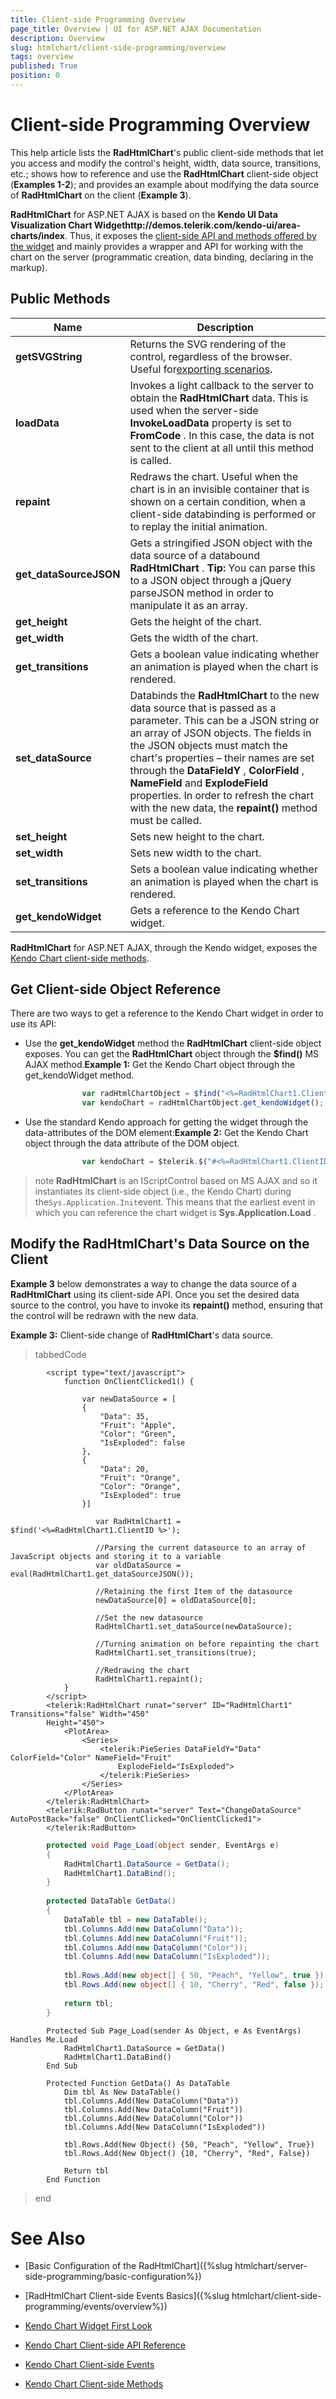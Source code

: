 ```yaml
---
title: Client-side Programming Overview
page_title: Overview | UI for ASP.NET AJAX Documentation
description: Overview
slug: htmlchart/client-side-programming/overview
tags: overview
published: True
position: 0
---
```


# Client-side Programming Overview



This help article lists the __RadHtmlChart__'s public client-side methods that let you access and modify the control's height, width, data source, transitions, etc.; shows how to reference and use the __RadHtmlChart__ client-side object (__Examples 1-2__); and provides an example about modifying the data source of __RadHtmlChart__ on the client (__Example 3__).

__RadHtmlChart__ for ASP.NET AJAX is based on the __Kendo UI Data Visualization Chart Widgethttp://demos.telerik.com/kendo-ui/area-charts/index__. Thus, it exposes the [client-side API and methods offered by the widget](http://docs.telerik.com/kendo-ui/api/dataviz/chart) and mainly provides a wrapper and API for working with the chart on the server (programmatic creation, data binding, declaring in the markup).

## Public Methods


|  __Name__  |  __Description__  |
| ------ | ------ |
| __getSVGString__ |Returns the SVG rendering of the control, regardless of the browser. Useful for[exporting scenarios](http://www.telerik.com/community/code-library/aspnet-ajax/html-chart/exporting-radhtmlchart-to-png-and-pdf.aspx).|
| __loadData__ |Invokes a light callback to the server to obtain the __RadHtmlChart__ data. This is used when the server-side __InvokeLoadData__ property is set to __FromCode__ . In this case, the data is not sent to the client at all until this method is called.|
| __repaint__ |Redraws the chart. Useful when the chart is in an invisible container that is shown on a certain condition, when a client-side databinding is performed or to replay the initial animation.|
| __get_dataSourceJSON__ |Gets a stringified JSON object with the data source of a databound __RadHtmlChart__ . __Tip:__ You can parse this to a JSON object through a jQuery parseJSON method in order to manipulate it as an array.|
| __get_height__ |Gets the height of the chart.|
| __get_width__ |Gets the width of the chart.|
| __get_transitions__ |Gets a boolean value indicating whether an animation is played when the chart is rendered.|
| __set_dataSource__ |Databinds the __RadHtmlChart__ to the new data source that is passed as a parameter. This can be a JSON string or an array of JSON objects. The fields in the JSON objects must match the chart's properties – their names are set through the __DataFieldY__ , __ColorField__ , __NameField__ and __ExplodeField__ properties. In order to refresh the chart with the new data, the __repaint()__ method must be called.|
| __set_height__ |Sets new height to the chart.|
| __set_width__ |Sets new width to the chart.|
| __set_transitions__ |Sets a boolean value indicating whether an animation is played when the chart is rendered.|
| __get_kendoWidget__ |Gets a reference to the Kendo Chart widget.|

__RadHtmlChart__ for ASP.NET AJAX, through the Kendo widget, exposes the [Kendo Chart client-side methods](http://docs.telerik.com/kendo-ui/api/dataviz/chart#methods).

## Get Client-side Object Reference

There are two ways to get a reference to the Kendo Chart widget in order to use its API:

* Use the __get_kendoWidget__ method the __RadHtmlChart__ client-side object exposes. You can get the __RadHtmlChart__ object through the __$find()__ MS AJAX method.__Example 1:__ Get the Kendo Chart object through the get_kendoWidget method.

````JavaScript
				var radHtmlChartObject = $find("<%=RadHtmlChart1.ClientID %>"); //the standard script control object
				var kendoChart = radHtmlChartObject.get_kendoWidget(); //the Kendo widget
````



* Use the standard Kendo approach for getting the widget through the data-attributes of the DOM element:__Example 2:__ Get the Kendo Chart object through the data attribute of the DOM object.

````JavaScript
				var kendoChart = $telerik.$("#<%=RadHtmlChart1.ClientID %>").data("kendoChart");//the jQuery selector must get the RadHtmlChart wrapping div element
````



>note  __RadHtmlChart__ is an IScriptControl based on MS AJAX and so it instantiates its client-side object (i.e., the Kendo Chart) during the`Sys.Application.Init`event. This means that the earliest event in which you can reference the chart widget is __Sys.Application.Load__ .
>


## Modify the RadHtmlChart's Data Source on the Client

__Example 3__ below demonstrates a way to change the data source of a __RadHtmlChart__ using its client-side API. Once you set the desired data source to the control, you have to invoke its __repaint()__ method, ensuring that the control will be redrawn with the new data.

__Example 3:__ Client-side change of __RadHtmlChart__'s data source.

>tabbedCode

````ASPNET
	    <script type="text/javascript">
	        function OnClientClicked1() {
	
	            var newDataSource = [
	            {
	                "Data": 35,
	                "Fruit": "Apple",
	                "Color": "Green",
	                "IsExploded": false
	            },
	            {
	                "Data": 20,
	                "Fruit": "Orange",
	                "Color": "Orange",
	                "IsExploded": true
	            }]
	
	               var RadHtmlChart1 = $find('<%=RadHtmlChart1.ClientID %>');
	
	               //Parsing the current datasource to an array of JavaScript objects and storing it to a variable 
	               var oldDataSource = eval(RadHtmlChart1.get_dataSourceJSON());
	
	               //Retaining the first Item of the datasource
	               newDataSource[0] = oldDataSource[0];
	
	               //Set the new datasource      
	               RadHtmlChart1.set_dataSource(newDataSource);
	
	               //Turning animation on before repainting the chart
	               RadHtmlChart1.set_transitions(true);
	
	               //Redrawing the chart
	               RadHtmlChart1.repaint();
	        }
	    </script>
	    <telerik:RadHtmlChart runat="server" ID="RadHtmlChart1" Transitions="false" Width="450"
	    Height="450">
	        <PlotArea>
	            <Series>
	                <telerik:PieSeries DataFieldY="Data" ColorField="Color" NameField="Fruit"
	                    ExplodeField="IsExploded">
	                </telerik:PieSeries>
	            </Series>
	        </PlotArea>
	    </telerik:RadHtmlChart>
	    <telerik:RadButton runat="server" Text="ChangeDataSource" AutoPostBack="false" OnClientClicked="OnClientClicked1">
	    </telerik:RadButton>
````



````C#
	    protected void Page_Load(object sender, EventArgs e)
	    {
			RadHtmlChart1.DataSource = GetData();
			RadHtmlChart1.DataBind();
	    }
	
		protected DataTable GetData()
		{
			DataTable tbl = new DataTable();
			tbl.Columns.Add(new DataColumn("Data"));
			tbl.Columns.Add(new DataColumn("Fruit"));
			tbl.Columns.Add(new DataColumn("Color"));
			tbl.Columns.Add(new DataColumn("IsExploded"));
	
			tbl.Rows.Add(new object[] { 50, "Peach", "Yellow", true });
			tbl.Rows.Add(new object[] { 10, "Cherry", "Red", false });
	
			return tbl;
		}
````



````VB.NET
	    Protected Sub Page_Load(sender As Object, e As EventArgs) Handles Me.Load
	        RadHtmlChart1.DataSource = GetData()
	        RadHtmlChart1.DataBind()
	    End Sub
	
	    Protected Function GetData() As DataTable
	        Dim tbl As New DataTable()
	        tbl.Columns.Add(New DataColumn("Data"))
	        tbl.Columns.Add(New DataColumn("Fruit"))
	        tbl.Columns.Add(New DataColumn("Color"))
	        tbl.Columns.Add(New DataColumn("IsExploded"))
	
	        tbl.Rows.Add(New Object() {50, "Peach", "Yellow", True})
	        tbl.Rows.Add(New Object() {10, "Cherry", "Red", False})
	
	        Return tbl
	    End Function
````


>end

# See Also

 * [Basic Configuration of the RadHtmlChart]({%slug htmlchart/server-side-programming/basic-configuration%})

 * [RadHtmlChart Client-side Events Basics]({%slug htmlchart/client-side-programming/events/overview%})

 * [Kendo Chart Widget First Look](http://demos.telerik.com/kendo-ui/area-charts/index)

 * [Kendo Chart Client-side API Reference](http://docs.telerik.com/kendo-ui/api/dataviz/chart)

 * [Kendo Chart Client-side Events](http://docs.telerik.com/kendo-ui/api/dataviz/chart#events)

 * [Kendo Chart Client-side Methods](http://docs.telerik.com/kendo-ui/api/dataviz/chart#methods)

